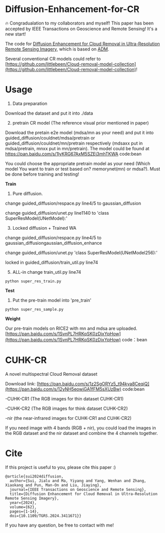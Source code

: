 # Diffusion-Enhancement-for-CR

🔥 Congradualation to my collaborators and myself! This paper has been accepted by IEEE Transactions on Geoscience and Remote Sensing! It's a new start!

The code for [Diffusion Enhancement for Cloud Removal in Ultra-Resolution Remote Sensing Imagery](https://ieeexplore.ieee.org/abstract/document/10552304/), which is based on [ADM](https://github.com/openai/guided-diffusion). 

Several conventional CR models could refer to [https://github.com/littlebeen/Cloud-removal-model-collection](https://github.com/littlebeen/Cloud-removal-model-collection)!

# Usage

1. Data preparation

Download the dataset and put it into ./data

2. pretrain CR model (The reference visual prior mentioned in paper)

Download the pretain e2e model (mdsa/mn as your need) and put it into guided_diffusion/couldnet/mdsa/pretrain or guided_diffusion/couldnet/mn/pretrain respectively (mdsaxx put in mdsa/pretrain, mnxx put in mn/pretrain). The model could be found at https://pan.baidu.com/s/1lyKRG67AxM5SZEj3mhTKWA code:bean

You could choose the appropriate pretrain model as your need (Which model You want to train or test based on? memorynet(mn) or mdsa?). Must be done before training and testing!

**Train**
1. Pure diffusion.

change guided_diffusion/respace.py line4/5 to gaussian_diffusion

change guided_diffusion/unet.py line1140 to 'class SuperResModel(UNetModel):'

3. Locked diffusion + Trained WA

change guided_diffusion/respace.py line4/5 to gaussian_diffusiongaussian_diffusion_enhance

change guided_diffusion/unet.py 'class SuperResModel(UNetModel256):'

locked in guided_diffusion/train_util.py line74

5. ALL-in change train_util.py line74

```python super_res_train.py```

**Test**

1. Put the pre-train model into 'pre_train'

```python super_res_sample.py```

**Weight**

Our pre-train models on RICE2 with mn and mdsa are uploaded. [https://pan.baidu.com/s/1SvnPL7HRKqSK0zDixYpHow](https://pan.baidu.com/s/1SvnPL7HRKqSK0zDixYpHow) code：bean

# CUHK-CR

A novel multispectral Cloud Removal dataset

Download link: [https://pan.baidu.com/s/1z2SgORYz5_t94kya8CeqiQ](https://pan.baidu.com/s/12yNH5eowjGA1fFM5sXUzBw) code:bean

-CUHK-CR1 (The RGB images for thin dataset CUHK-CR1)

-CUHK-CR2 (The RGB images for think dataset CUHK-CR2)

-nir (the near-infrared images for CUHK-CR1 and CUHK-CR2)

If you need image with 4 bands (RGB + nir), you could load the images in the RGB dataset and the nir dataset and combine the 4 channels together. 


# Cite

If this project is useful to you, please cite this paper :)

```
@article{sui2024diffusion,
  author={Sui, Jialu and Ma, Yiyang and Yang, Wenhan and Zhang, Xiaokang and Pun, Man-On and Liu, Jiaying},
  journal={IEEE Transactions on Geoscience and Remote Sensing}, 
  title={Diffusion Enhancement for Cloud Removal in Ultra-Resolution Remote Sensing Imagery}, 
  year={2024},
  volume={62},
  pages={1-14},
  doi={10.1109/TGRS.2024.3411671}}
```
If you have any question, be free to contact with me!
